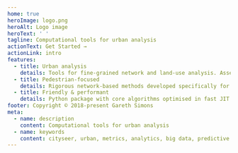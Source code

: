 ```yaml
---
home: true
heroImage: logo.png
heroAlt: Logo image
heroText: ' '
tagline: Computational tools for urban analysis
actionText: Get Started →
actionLink: intro
features:
  - title: Urban analysis
    details: Tools for fine-grained network and land-use analysis. Assess the morphological precursors to vibrant neighbourhoods.
  - title: Pedestrian-focused
    details: Rigorous network-based methods developed specifically for hyperlocal analysis at the pedestrian scale.
  - title: Friendly & performant
    details: Python package with core algorithms optimised in fast JIT compiled code. In-out convenience methods for NetworkX.
footer: Copyright © 2018-present Gareth Simons
meta:
  - name: description
    content: Computational tools for urban analysis
  - name: keywords
    content: cityseer, urban, metrics, analytics, big data, predictive analytics, urban design, planning, property development
---
```

